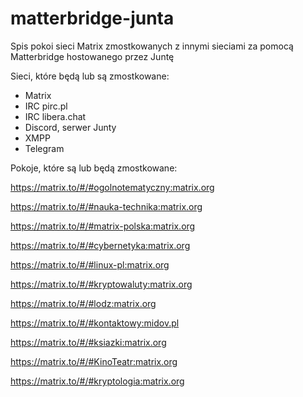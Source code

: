 # matterbridge-junta
Spis pokoi sieci Matrix zmostkowanych z innymi sieciami za pomocą Matterbridge hostowanego przez Juntę

Sieci, które będą lub są zmostkowane:
* Matrix
* IRC pirc.pl
* IRC libera.chat
* Discord, serwer Junty
* XMPP
* Telegram

Pokoje, które są lub będą zmostkowane:

https://matrix.to/#/#ogolnotematyczny:matrix.org

https://matrix.to/#/#nauka-technika:matrix.org

https://matrix.to/#/#matrix-polska:matrix.org

https://matrix.to/#/#cybernetyka:matrix.org

https://matrix.to/#/#linux-pl:matrix.org

https://matrix.to/#/#kryptowaluty:matrix.org

https://matrix.to/#/#lodz:matrix.org

https://matrix.to/#/#kontaktowy:midov.pl

https://matrix.to/#/#ksiazki:matrix.org

https://matrix.to/#/#KinoTeatr:matrix.org

https://matrix.to/#/#kryptologia:matrix.org
